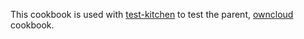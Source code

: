This cookbook is used with [test-kitchen](http://kitchen.ci/) to test the parent, [owncloud](https://supermarket.chef.io/cookbooks/owncloud) cookbook.
